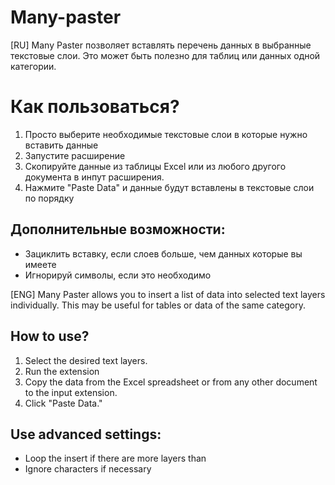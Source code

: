# Many-paster

[RU] Many Paster позволяет вставлять перечень данных в выбранные текстовые слои.
Это может быть полезно для таблиц или данных одной категории.

# Как пользоваться?

1. Просто выберите необходимые текстовые слои в которые нужно вставить данные
2. Запустите расширение
3. Скопируйте данные из таблицы Excel или из любого другого документа в инпут расширения.
4. Нажмите "Paste Data" и данные будут вставлены в текстовые слои по порядку 

## Дополнительные возможности:

- Зациклить вставку, если слоев больше, чем данных которые вы имеете
- Игнорируй символы, если это необходимо

[ENG] Many Paster allows you to insert a list of data into selected text layers individually.
This may be useful for tables or data of the same category.

## How to use?

1. Select the desired text layers.
2. Run the extension
3. Copy the data from the Excel spreadsheet or from any other document to the input extension.
4. Click "Paste Data."

## Use advanced settings:

- Loop the insert if there are more layers than
- Ignore characters if necessary
